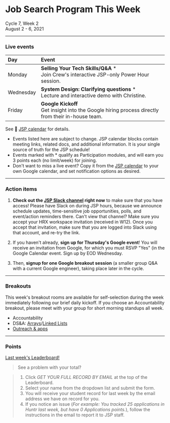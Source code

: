 # Job Search Program This Week

Cycle 7, Week 2 <br />
August 2 - 6, 2021

---

### Live events

|Day|Event|
|:--|:--|
| Monday |**Selling Your Tech Skills/Q&A** * <br /> Join Crew's interactive JSP-only Power Hour session. |
| Wednesday | **System Design: Clarifying questions** * <br /> Lecture and interactive demo with Christine. |
| Friday | **Google Kickoff** <br /> Get insight into the Google hiring process directly from their in-house team. |

See :calendar: [JSP calendar](http://mks.io/jspcalendar) for details.

 * Events listed here are subject to change. JSP calendar blocks contain meeting links, related docs, and additional information. It is your single source of truth for the JSP schedule! <br />
 * Events marked with *  qualify as Participation modules, and will earn you 3 points each (no limit/week) for joining.
 * Don't want to miss a live event? Copy it from the [JSP calendar](http://mks.io/jspcalendar) to your own Google calendar, and set notification options as desired.
 
---


### Action items


1. **Check out the [JSP Slack channel](https://hackreactorx.slack.com/archives/C01UR456F99) right now** to make sure that you have access! Please have Slack on during JSP hours, because we announce schedule updates, time-sensitive job opportunities, polls, and event/action reminders there. Can't view that channel? Make sure you accept your HRX workspace invitation (received in W12). Once you accept that invitation, make sure that you are logged into Slack using that account, and re-try the link.

2. If you haven't already, **sign up for Thursday's Google event**! You will receive an invitation from Google, for which you must RSVP "Yes" (in the Google Calendar event. Sign up by EOD Wednesday.

3. Then, **signup for one Google breakout session** (a smaller group Q&A with a current Google engineer), taking place later in the cycle.

---


### Breakouts


This week's breakout rooms are available for self-selection during the week immediately following our brief daily kickoff. If you choose an Accountability breakout, please meet with your group for short morning standups all week.

 * Accountability
 * DS&A: [Arrays](https://docs.google.com/document/d/1jinTbt4nf2Li3aHfMJ-2rjzQQN6hUcUK30Ql2zC8gqM/edit)/[Linked Lists](https://docs.google.com/document/d/1Ug7UGVfCHTsLcJ1W_sENzCHeCnccT8AxbvlHmGcC7Lw/edit)
 * [Outreach & apps](https://docs.google.com/document/d/1XpcadSdGG5gDZW00wrKBhg8XDeW98edHeMBW5wyy2RU/edit?usp=sharing)

---


### Points


[Last week's Leaderboard!](https://docs.google.com/spreadsheets/d/1tqAT01p5O6Nfj0tDQguP_wyVy6qu559ghGhoBo2M0KA/edit#gid=0)

> See a problem with your total?

> 1. Click *GET YOUR FULL RECORD BY EMAIL* at the top of the Leaderboard.
> 2. Select your name from the dropdown list and submit the form.
> 3. You will receive your student record for last week by the email address we have on record for you.
> 4. If you notice an issue (*For example: You tracked 25 applications in Huntr last week, but have 0 Applications points.*), follow the instructions in the email to report it to JSP staff.

